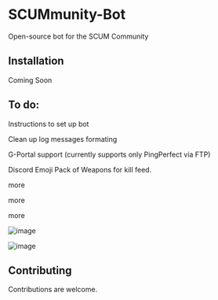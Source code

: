 # SCUMmunity-Bot
Open-source bot for the SCUM Community

## Installation
Coming Soon

## To do: 

Instructions to set up bot

Clean up log messages formating

G-Portal support (currently supports only PingPerfect via FTP)

Discord Emoji Pack of Weapons for kill feed.

more

more

more

![image](https://user-images.githubusercontent.com/53084642/132558213-13cbcfbd-892f-484f-b9aa-a98935261312.png)

![image](https://user-images.githubusercontent.com/53084642/132686134-33d7ca44-dd98-4621-96e5-0462a60d5d34.png)


## Contributing
Contributions are welcome.
